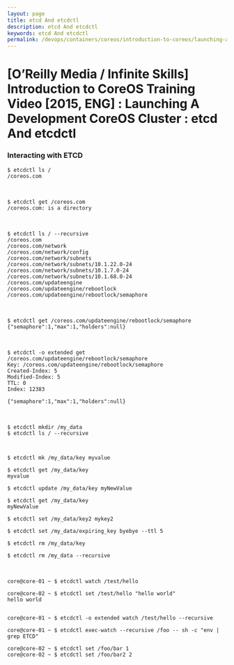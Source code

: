 ```yaml
---
layout: page
title: etcd And etcdctl
description: etcd And etcdctl
keywords: etcd And etcdctl
permalink: /devops/containers/coreos/introduction-to-coreos/launching-a-development-coreos-cluster/etcd_And_etcdctl/
---
```


# [O’Reilly Media / Infinite Skills] Introduction to CoreOS Training Video [2015, ENG] : Launching A Development CoreOS Cluster : etcd And etcdctl

### Interacting with ETCD

    $ etcdctl ls /
    /coreos.com

<br/>

    $ etcdctl get /coreos.com
    /coreos.com: is a directory

<br/>

    $ etcdctl ls / --recursive
    /coreos.com
    /coreos.com/network
    /coreos.com/network/config
    /coreos.com/network/subnets
    /coreos.com/network/subnets/10.1.22.0-24
    /coreos.com/network/subnets/10.1.7.0-24
    /coreos.com/network/subnets/10.1.68.0-24
    /coreos.com/updateengine
    /coreos.com/updateengine/rebootlock
    /coreos.com/updateengine/rebootlock/semaphore

<br/>

    $ etcdctl get /coreos.com/updateengine/rebootlock/semaphore
    {"semaphore":1,"max":1,"holders":null}

<br/>

    $ etcdctl -o extended get /coreos.com/updateengine/rebootlock/semaphore
    Key: /coreos.com/updateengine/rebootlock/semaphore
    Created-Index: 5
    Modified-Index: 5
    TTL: 0
    Index: 12383

    {"semaphore":1,"max":1,"holders":null}

<br/>

    $ etcdctl mkdir /my_data
    $ etcdctl ls / --recursive



    $ etcdctl mk /my_data/key myvalue

    $ etcdctl get /my_data/key
    myvalue

    $ etcdctl update /my_data/key myNewValue

    $ etcdctl get /my_data/key
    myNewValue

    $ etcdctl set /my_data/key2 mykey2

    $ etcdctl set /my_data/expiring_key byebye --ttl 5

    $ etcdctl rm /my_data/key

    $ etcdctl rm /my_data --recursive

<br/>

    core@core-01 ~ $ etcdctl watch /test/hello

    core@core-02 ~ $ etcdctl set /test/hello "hello world"
    hello world


    core@core-01 ~ $ etcdctl -o extended watch /test/hello --recursive

    core@core-01 ~ $ etcdctl exec-watch --recursive /foo -- sh -c "env | grep ETCD"

    core@core-02 ~ $ etcdctl set /foo/bar 1
    core@core-02 ~ $ etcdctl set /foo/bar2 2
